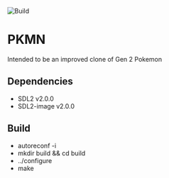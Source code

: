 ![Build](https://github.com/Akah/pkmn/workflows/Build/badge.svg) 
# PKMN
Intended to be an improved clone of Gen 2 Pokemon

## Dependencies
* SDL2 v2.0.0
* SDL2-image v2.0.0

## Build
 * autoreconf -i
 * mkdir build && cd build
 * ../configure
 * make
